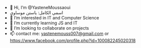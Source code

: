 - 👋 Hi, I’m @YasteneMoussaoui
- اسمي الكامل: ياستن موساوي
- 👀 I’m interested in IT and Computer Science
- 🌱 I’m currently learning JS and IT
- 💞️ I’m looking to collaborate on projects
- 📫 contact me: yastenemouss007@gmail.com    or    https://www.facebook.com/profile.php?id=100082245020318
<!---
YasteneMoussaoui/YasteneMoussaoui is a ✨ special ✨ repository because its `README.md` (this file) appears on your GitHub profile.
You can click the Preview link to take a look at your changes.
--->
